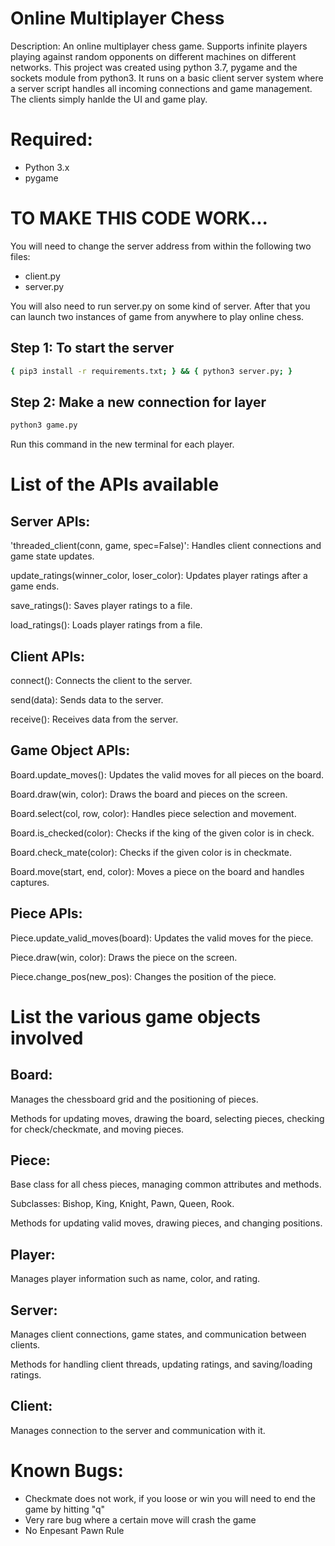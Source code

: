 # Online Multiplayer Chess
Description: An online multiplayer chess game. Supports infinite players playing against random opponents on different machines on different networks. This project was created using python 3.7, pygame and the sockets module from python3. It runs on a basic client server system where a server script handles all incoming connections and game management. The clients simply hanlde the UI and game play.


# Required:
- Python 3.x
- pygame


# TO MAKE THIS CODE WORK...
You will need to change the server address from within the following two files:
- client.py
- server.py

You will also need to run server.py on some kind of server. After that you can launch two instances of game from anywhere to play online chess.

## Step 1: To start the server

```bash
{ pip3 install -r requirements.txt; } && { python3 server.py; }
```

## Step 2: Make a new connection for layer

```bash
python3 game.py
```

Run this command in the new terminal for each player.


# List of the APIs available

## Server APIs:

'threaded_client(conn, game, spec=False)': Handles client connections and game state updates.

update_ratings(winner_color, loser_color): Updates player ratings after a game ends.

save_ratings(): Saves player ratings to a file.

load_ratings(): Loads player ratings from a file.

## Client APIs:

connect(): Connects the client to the server.

send(data): Sends data to the server.

receive(): Receives data from the server.


## Game Object APIs:

Board.update_moves(): Updates the valid moves for all pieces on the board.

Board.draw(win, color): Draws the board and pieces on the screen.

Board.select(col, row, color): Handles piece selection and movement.

Board.is_checked(color): Checks if the king of the given color is in check.

Board.check_mate(color): Checks if the given color is in checkmate.

Board.move(start, end, color): Moves a piece on the board and handles captures.

## Piece APIs:

Piece.update_valid_moves(board): Updates the valid moves for the piece.

Piece.draw(win, color): Draws the piece on the screen.

Piece.change_pos(new_pos): Changes the position of the piece.


# List the various game objects involved

## Board:

Manages the chessboard grid and the positioning of pieces.

Methods for updating moves, drawing the board, selecting pieces, checking for check/checkmate, and moving pieces.

## Piece:

Base class for all chess pieces, managing common attributes and methods.

Subclasses: Bishop, King, Knight, Pawn, Queen, Rook.

Methods for updating valid moves, drawing pieces, and changing positions.

## Player:

Manages player information such as name, color, and rating.

## Server:

Manages client connections, game states, and communication between clients.

Methods for handling client threads, updating ratings, and saving/loading ratings.

## Client:

Manages connection to the server and communication with it.


# Known Bugs:
- Checkmate does not work, if you loose or win you will need to end the game by hitting "q"
- Very rare bug where a certain move will crash the game
- No Enpesant Pawn Rule



